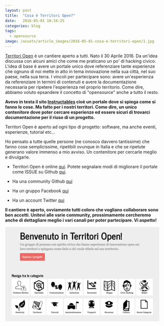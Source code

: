 ```yaml
---
layout: post
title:  "Cosa è Territori Open?"
date:   2016-05-01 10:34:25
categories: blog
tags:
  - opensource
image: /assets/article_images/2016-05-01-cosa-e-territori-open/1.jpg
---
```


[Territori Open](http://territoriopen.github.io/website/) è un cantiere aperto a tutti. Nato il 30 Aprile 2016. Da un'idea discussa con alcuni amici che come me praticano un po' di hacking civico. L'idea di base è avere un portale unico dove referenziare tante esperienze che ognuno di noi mette in atto in tema innovazione nella sua città, nel suo paese, nella sua terra. I vincoli per partecipare sono: avere un'esperienza da referenziare in termini di contenuti e avere la documentazione necessaria per ripetere l'esperienza nel proprio territorio. Come dire, abbiamo voluto epsandere il concetto di "opensource" anche a tutto il resto.

**Avevo in testa il sito [Instructables](http://www.instructables.com/) cioè un portale dove si spiega come si fanno le cose. Ma fatto per i nostri territori. Come dire, un unico contenitore dove poter cercare esperienze ed essere sicuri di trovarci documentazione per il riuso di un progetto.**

Territori Open è aperto ad ogni tipo di progetto: software, ma anche eventi, esperienze, tutorial etc...

Ho pensato a tutte quelle persone (ne conosco davvero tantissime) che fanno cose semplicissime, ripetibili ovunque in Italia e che se ripetute generano valore immenso a mio avviso. Un contenitore per cercarle meglio e divulgarle.

* Territori Open è online [qui](http://territoriopen.github.io/website/). Potete segnalare modi di migliorare il portale come ISSUE su Github [qui](https://github.com/TerritoriOpen/website).

* Ha una community Github [qui](https://github.com/TerritoriOpen)

* Ha un gruppo Facebook [qui](https://www.facebook.com/groups/1025310097555751/)

* Ha un account Twitter [qui](https://twitter.com/territoriopen)

**Il cantiere è aperto, ovviamente tutti coloro che vogliano collaborare sono ben accetti. Unitevi alle varie community, prossimamente cercheremo anche di dettagliare meglio i vari canali per poter partecipare. Vi aspetto!**

![Territori Open](/assets/article_images/2016-05-01-cosa-e-territori-open/3.png)
